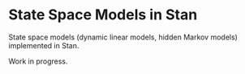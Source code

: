 State Space Models in Stan
==============================

State space models (dynamic linear models, hidden Markov models) implemented in Stan.

Work in progress. 
